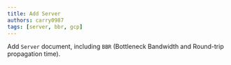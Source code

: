 ```yaml
---
title: Add Server
authors: carry0987
tags: [server, bbr, gcp]
---
```


<!-- truncate -->

Add `Server` document, including `BBR` (Bottleneck Bandwidth and Round-trip propagation time).
